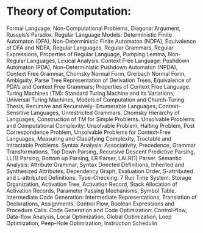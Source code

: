 # Theory of Computation:

Formal Language, Non-Computational Problems, Diagonal
Argument, Russels’s Paradox.
Regular Language Models: Deterministic Finite Automaton (DFA), Non-Deterministic
Finite Automaton (NDFA), Equivalence of DFA and NDFA, Regular Languages, Regular
Grammars, Regular Expressions, Properties of Regular Language, Pumping Lemma, Non-
Regular Languages, Lexical Analysis.
Context Free Language: Pushdown Automaton (PDA), Non-Deterministic Pushdown
Automaton (NPDA), Context Free Grammar, Chomsky Normal Form, Greibach Normal
Form, Ambiguity, Parse Tree Representation of Derivation Trees, Equivalence of PDA’s and
Context Free Grammars; Properties of Context Free Language.
Turing Machines (TM): Standard Turing Machine and its Variations; Universal Turing
Machines, Models of Computation and Church-Turing Thesis; Recursive and Recursively-
Enumerable Languages; Context-Sensitive Languages, Unrestricted Grammars, Chomsky
Hierarchy of Languages, Construction of TM for Simple Problems.
Unsolvable Problems and Computational Complexity: Unsolvable Problem, Halting
Problem, Post Correspondence Problem, Unsolvable Problems for Context-Free Languages,
Measuring and Classifying Complexity, Tractable and Intractable Problems.
Syntax Analysis: Associativity, Precedence, Grammar Transformations, Top Down Parsing,
Recursive Descent Predictive Parsing, LL(1) Parsing, Bottom up Parsing, LR Parser,
LALR(1) Parser.
Semantic Analysis: Attribute Grammar, Syntax Directed Definitions, Inherited and
Synthesized Attributes; Dependency Graph, Evaluation Order, S-attributed and L-attributed
Definitions; Type-Checking.
7
Run Time System: Storage Organization, Activation Tree, Activation Record, Stack
Allocation of Activation Records, Parameter Passing Mechanisms, Symbol Table.
Intermediate Code Generation: Intermediate Representations, Translation of Declarations,
Assignments, Control Flow, Boolean Expressions and Procedure Calls.
Code Generation and Code Optimization: Control-flow, Data-flow Analysis, Local
Optimization, Global Optimization, Loop Optimization, Peep-Hole Optimization, Instruction
Schedulin
